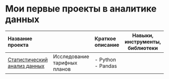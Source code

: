 # Мои первые проекты в аналитике данных


| Название проекта | | Краткое описание | Навыки, инструменты, библиотеки | 
| :---------------------- | :---------------------- | :---------------------- |:----------------------: |
| [Статистический анализ данных](https://github.com/e4poe/first_projects/blob/main/11%20SDA.ipynb)| Исследование тарифных планов |- Python - Pandas |
